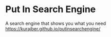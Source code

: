 # Put In Search Engine
A search engine that shows you what you need
https://kurajber.github.io/putinsearchengine/
